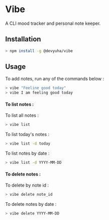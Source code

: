 # Vibe

A CLI mood tracker and personal note keeper.

## Installation
```bash
> npm install -g @devyuha/vibe
```

## Usage

To add notes, run any of the commands below :

```bash
> vibe "Feeline good today"
> vibe I am feeling good today
```

#### To list notes :

To list all notes :

```bash
> vibe list
```

To list today's notes :

```bash
> vibe list -d today
```

To list notes by date :

```bash
> vibe list -d YYYY-MM-DD
```

#### To delete notes :

To delete by note id :

```bash
> vibe delete note_id
```

To delete notes by date :

```bash
> vibe delete YYYY-MM-DD
```

